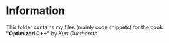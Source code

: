# Information
This folder contains my files (mainly code snippets) for the book  **"Optimized C++"** by *Kurt Guntheroth*.
